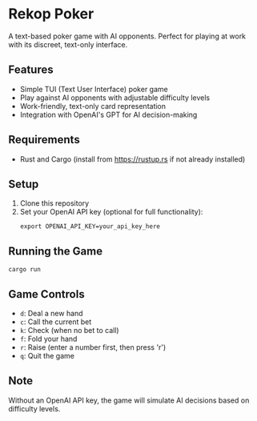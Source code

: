 # Rekop Poker

A text-based poker game with AI opponents. Perfect for playing at work with its discreet, text-only interface.

## Features

- Simple TUI (Text User Interface) poker game
- Play against AI opponents with adjustable difficulty levels
- Work-friendly, text-only card representation
- Integration with OpenAI's GPT for AI decision-making

## Requirements

- Rust and Cargo (install from https://rustup.rs if not already installed)

## Setup

1. Clone this repository
2. Set your OpenAI API key (optional for full functionality):
   ```
   export OPENAI_API_KEY=your_api_key_here
   ```

## Running the Game

```
cargo run
```

## Game Controls

- `d`: Deal a new hand
- `c`: Call the current bet
- `k`: Check (when no bet to call)
- `f`: Fold your hand
- `r`: Raise (enter a number first, then press 'r')
- `q`: Quit the game

## Note

Without an OpenAI API key, the game will simulate AI decisions based on difficulty levels.